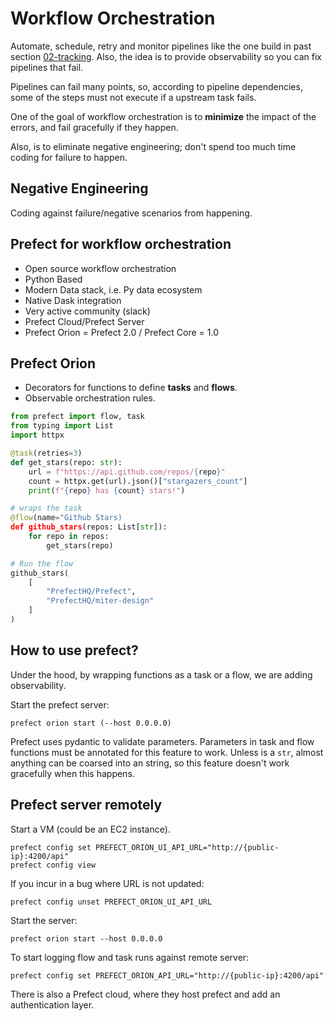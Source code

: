 # Workflow Orchestration

Automate, schedule, retry and monitor pipelines like the one build in past section [02-tracking](../02-tracking/README.md). Also, the idea is to provide observability so you can fix pipelines that fail.

Pipelines can fail many points, so, according to pipeline dependencies, some of the steps must not execute if a upstream task fails. 

One of the goal of workflow orchestration is to **minimize** the impact of the errors, and fail gracefully if they happen.

Also, is to eliminate negative engineering; don't spend too much time coding for failure to happen.

## Negative Engineering

Coding against failure/negative scenarios from happening.

## Prefect for workflow orchestration

- Open source workflow orchestration
- Python Based
- Modern Data stack, i.e. Py data ecosystem
- Native Dask integration
- Very active community (slack)
- Prefect Cloud/Prefect Server
- Prefect Orion = Prefect 2.0 / Prefect Core = 1.0

## Prefect Orion

- Decorators for functions to define **tasks** and **flows**.
- Observable orchestration rules.

```python
from prefect import flow, task
from typing import List
import httpx

@task(retries=3)
def get_stars(repo: str):
    url = f"https://api.github.com/repos/{repo}"
    count = httpx.get(url).json()["stargazers_count"]
    print(f"{repo} has {count} stars!")

# wraps the task
@flow(name="Github Stars)
def github_stars(repos: List[str]):
    for repo in repos:
        get_stars(repo)

# Run the flow
github_stars(
    [
        "PrefectHQ/Prefect",
        "PrefectHQ/miter-design"
    ]
)
```

## How to use prefect?

Under the hood, by wrapping functions as a task or a flow, we are adding observability.

Start the prefect server:
```
prefect orion start (--host 0.0.0.0)
```

Prefect uses pydantic to validate parameters. Parameters in task and flow functions must be annotated for this feature to work. Unless is a `str`, almost anything can be coarsed into an string, so this feature doesn't work gracefully when this happens.

## Prefect server remotely

Start a VM (could be an EC2 instance).

```
prefect config set PREFECT_ORION_UI_API_URL="http://{public-ip}:4200/api"
prefect config view
```

If you incur in a bug where URL is not updated:
```
prefect config unset PREFECT_ORION_UI_API_URL
```

Start the server:
```
prefect orion start --host 0.0.0.0
```

To start logging flow and task runs against remote server:
```
prefect config set PREFECT_ORION_API_URL="http://{public-ip}:4200/api"
```

There is also a Prefect cloud, where they host prefect and add an authentication layer.
